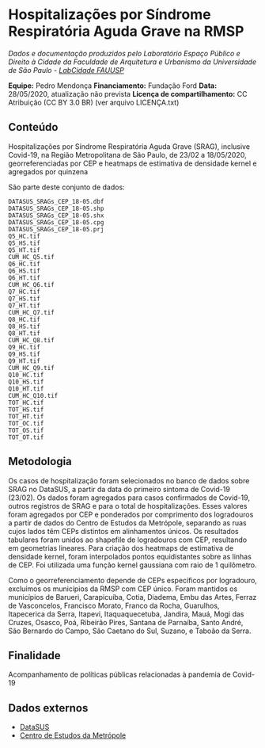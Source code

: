 Hospitalizações por Síndrome Respiratória Aguda Grave na RMSP
============
*Dados e documentação produzidos pelo Laboratório Espaço Público e Direito à Cidade da Faculdade de Arquitetura e Urbanismo da Universidade de São Paulo - [LabCidade FAUUSP](http://www.labcidade.fau.usp.br/)*

**Equipe:** Pedro Mendonça
**Financiamento:** Fundação Ford
**Data:** 28/05/2020, atualização não prevista
**Licença de compartilhamento:** CC Atribuição (CC BY 3.0 BR) (ver arquivo LICENÇA.txt)

## Conteúdo
Hospitalizações por Síndrome Respiratória Aguda Grave (SRAG), inclusive Covid-19, na Região Metropolitana de São Paulo, de 23/02 a 18/05/2020, georreferenciadas por CEP e heatmaps de estimativa de densidade kernel e agregados por quinzena 

São parte deste conjunto de dados:

    DATASUS_SRAGs_CEP_18-05.dbf
    DATASUS_SRAGs_CEP_18-05.shp
    DATASUS_SRAGs_CEP_18-05.shx
    DATASUS_SRAGs_CEP_18-05.cpg
    DATASUS_SRAGs_CEP_18-05.prj
    Q5_HC.tif
    Q5_HS.tif
    Q5_HT.tif
    CUM_HC_Q5.tif
    Q6_HC.tif
    Q6_HS.tif
    Q6_HT.tif
    CUM_HC_Q6.tif
    Q7_HC.tif
    Q7_HS.tif
    Q7_HT.tif
    CUM_HC_Q7.tif
    Q8_HC.tif
    Q8_HS.tif
    Q8_HT.tif
    CUM_HC_Q8.tif
    Q9_HC.tif
    Q9_HS.tif
    Q9_HT.tif
    CUM_HC_Q9.tif
    Q10_HC.tif
    Q10_HS.tif
    Q10_HT.tif
    CUM_HC_Q10.tif
    TOT_HC.tif
    TOT_HS.tif
    TOT_HT.tif
    TOT_OC.tif
    TOT_OS.tif
    TOT_OT.tif

## Metodologia
Os casos de hospitalização foram selecionados no banco de dados sobre SRAG no DataSUS, a partir da data do primeiro sintoma de Covid-19 (23/02). Os dados foram agregados para casos confirmados de Covid-19, outros registros de SRAG e para o total de hospitalizações. Esses valores foram agregados por CEP e ponderados por comprimento dos logradouros a partir de dados do Centro de Estudos da Metrópole, separando as ruas cujos lados têm CEPs distintos em alinhamentos únicos. Os resultados tabulares foram unidos ao shapefile de logradouros com CEP, resultando em geometrias lineares. Para criação dos heatmaps de estimativa de densidade kernel, foram interpolados pontos equidistantes sobre as linhas de CEP. Foi utilizada uma função kernel gaussiana com raio de 1 quilômetro.

Como o georreferenciamento depende de CEPs específicos por logradouro, excluímos os municípios da RMSP com CEP único. Foram mantidos os municípios de Barueri, Carapicuíba, Cotia, Diadema, Embu das Artes, Ferraz de Vasconcelos, Francisco Morato, Franco da Rocha, Guarulhos, Itapecerica da Serra, Itapevi, Itaquaquecetuba, Jandira, Mauá, Mogi das Cruzes, Osasco, Poá, Ribeirão Pires, Santana de Parnaíba, Santo André, São Bernardo do Campo, São Caetano do Sul, Suzano, e Taboão da Serra. 


## Finalidade
Acompanhamento de políticas públicas relacionadas à pandemia de Covid-19

## Dados externos
- [DataSUS](https://opendatasus.saude.gov.br/dataset/bd-srag-2020)
- [Centro de Estudos da Metrópole](http://centrodametropole.fflch.usp.br/pt-br/download-de-dados?f%5B0%5D=facets_temas%3Asistema%20viario)